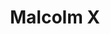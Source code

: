 ---
title: "Malcolm X"
hashtag: "malcolm-x"
born-on: 1925-05-19
died-on: 1965-02-21
tags:
  - American
  - Activist
  - Orator
  - Human Being
  - dead at the moment
---